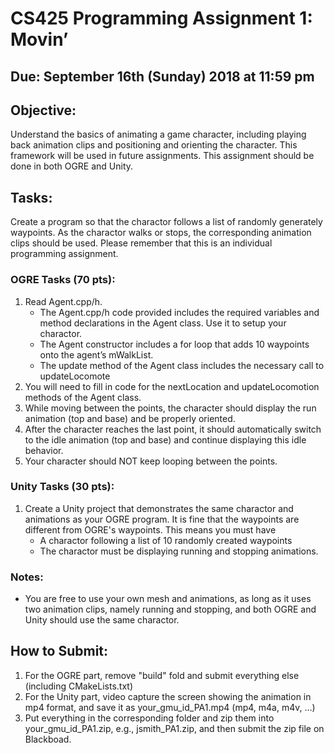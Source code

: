 # CS425 Programming Assignment 1: Movin’

## Due: September 16th (Sunday) 2018 at 11:59 pm

## Objective:

Understand the basics of animating a game character, including playing back animation clips and positioning and orienting the character. This framework will be used in future assignments. This assignment should be done in both OGRE and Unity. 

## Tasks:

Create a program so that the charactor follows a list of randomly generately waypoints. As the charactor walks or stops, the corresponding animation clips should be used. Please remember that this is an individual programming assignment. 

### OGRE Tasks (70 pts):
1. Read Agent.cpp/h. 
   - The Agent.cpp/h code provided includes the required variables and method declarations in the Agent class. Use it to setup your charactor. 
   - The Agent constructor includes a for loop that adds 10 waypoints onto the agent’s mWalkList.
   - The update method of the Agent class includes the necessary call to updateLocomote
2. You will need to fill in code for the nextLocation and updateLocomotion methods of the Agent class.
3. While moving between the points, the character should display the run animation (top and base) and be properly oriented.
4. After the character reaches the last point, it should automatically switch to the idle animation (top and base) and continue displaying this idle behavior.
5. Your character should NOT keep looping between the points.

### Unity Tasks (30 pts):
1. Create a Unity project that demonstrates the same charactor and animations as your OGRE program. It is fine that the waypoints are different from OGRE's waypoints. This means you must have
    - A charactor following a list of 10 randomly created waypoints
    - The charactor must be displaying running and stopping animations.

### Notes:
- You are free to use your own mesh and animations, as long as it uses two animation clips, namely running and stopping, and both OGRE and Unity should use the same charactor.

## How to Submit:
1. For the OGRE part, remove "build" fold and submit everything else (including CMakeLists.txt) 
2. For the Unity part, video capture the screen showing the animation in mp4 format, and save it as your_gmu_id_PA1.mp4 (mp4, m4a, m4v, ...) 
3. Put everything in the corresponding folder and zip them into your_gmu_id_PA1.zip, e.g., jsmith_PA1.zip, and then submit the zip file on Blackboad.
